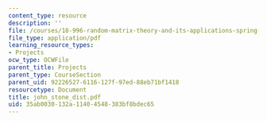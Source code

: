 ```yaml
---
content_type: resource
description: ''
file: /courses/18-996-random-matrix-theory-and-its-applications-spring-2004/35ab0030132a11404548383bf8bdec65_john_stone_dist.pdf
file_type: application/pdf
learning_resource_types:
- Projects
ocw_type: OCWFile
parent_title: Projects
parent_type: CourseSection
parent_uid: 92226527-6116-127f-97ed-88eb71bf1418
resourcetype: Document
title: john_stone_dist.pdf
uid: 35ab0030-132a-1140-4548-383bf8bdec65
---
```

